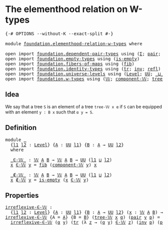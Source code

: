 # The elementhood relation on W-types

<pre class="Agda"><a id="48" class="Symbol">{-#</a> <a id="52" class="Keyword">OPTIONS</a> <a id="60" class="Pragma">--without-K</a> <a id="72" class="Pragma">--exact-split</a> <a id="86" class="Symbol">#-}</a>

<a id="91" class="Keyword">module</a> <a id="98" href="foundation.elementhood-relation-w-types.html" class="Module">foundation.elementhood-relation-w-types</a> <a id="138" class="Keyword">where</a>

<a id="145" class="Keyword">open</a> <a id="150" class="Keyword">import</a> <a id="157" href="foundation.dependent-pair-types.html" class="Module">foundation.dependent-pair-types</a> <a id="189" class="Keyword">using</a> <a id="195" class="Symbol">(</a><a id="196" href="foundation-core.dependent-pair-types.html#502" class="Record">Σ</a><a id="197" class="Symbol">;</a> <a id="199" href="foundation-core.dependent-pair-types.html#575" class="InductiveConstructor">pair</a><a id="203" class="Symbol">;</a> <a id="205" href="foundation-core.dependent-pair-types.html#592" class="Field">pr1</a><a id="208" class="Symbol">;</a> <a id="210" href="foundation-core.dependent-pair-types.html#604" class="Field">pr2</a><a id="213" class="Symbol">)</a>
<a id="215" class="Keyword">open</a> <a id="220" class="Keyword">import</a> <a id="227" href="foundation.empty-types.html" class="Module">foundation.empty-types</a> <a id="250" class="Keyword">using</a> <a id="256" class="Symbol">(</a><a id="257" href="foundation-core.empty-types.html#1215" class="Function">is-empty</a><a id="265" class="Symbol">)</a>
<a id="267" class="Keyword">open</a> <a id="272" class="Keyword">import</a> <a id="279" href="foundation.fibers-of-maps.html" class="Module">foundation.fibers-of-maps</a> <a id="305" class="Keyword">using</a> <a id="311" class="Symbol">(</a><a id="312" href="foundation-core.fibers-of-maps.html#929" class="Function">fib</a><a id="315" class="Symbol">)</a>
<a id="317" class="Keyword">open</a> <a id="322" class="Keyword">import</a> <a id="329" href="foundation.identity-types.html" class="Module">foundation.identity-types</a> <a id="355" class="Keyword">using</a> <a id="361" class="Symbol">(</a><a id="362" href="foundation-core.identity-types.html#5689" class="Function">tr</a><a id="364" class="Symbol">;</a> <a id="366" href="foundation-core.identity-types.html#2716" class="Function">inv</a><a id="369" class="Symbol">;</a> <a id="371" href="foundation-core.identity-types.html#1807" class="InductiveConstructor">refl</a><a id="375" class="Symbol">)</a>
<a id="377" class="Keyword">open</a> <a id="382" class="Keyword">import</a> <a id="389" href="foundation.universe-levels.html" class="Module">foundation.universe-levels</a> <a id="416" class="Keyword">using</a> <a id="422" class="Symbol">(</a><a id="423" href="Agda.Primitive.html#597" class="Postulate">Level</a><a id="428" class="Symbol">;</a> <a id="430" href="foundation-core.universe-levels.html#222" class="Primitive">UU</a><a id="432" class="Symbol">;</a> <a id="434" href="Agda.Primitive.html#810" class="Primitive Operator">_⊔_</a><a id="437" class="Symbol">)</a>
<a id="439" class="Keyword">open</a> <a id="444" class="Keyword">import</a> <a id="451" href="foundation.w-types.html" class="Module">foundation.w-types</a> <a id="470" class="Keyword">using</a> <a id="476" class="Symbol">(</a><a id="477" href="foundation.w-types.html#2266" class="Datatype">𝕎</a><a id="478" class="Symbol">;</a> <a id="480" href="foundation.w-types.html#2501" class="Function">component-𝕎</a><a id="491" class="Symbol">;</a> <a id="493" href="foundation.w-types.html#2335" class="InductiveConstructor">tree-𝕎</a><a id="499" class="Symbol">)</a>
</pre>
## Idea

We say that a tree `S` is an element of a tree `tree-𝕎 x α` if `S` can be equipped with an element `y : B x` such that `α y = S`.

## Definition

<pre class="Agda"><a id="669" class="Keyword">module</a> <a id="676" href="foundation.elementhood-relation-w-types.html#676" class="Module">_</a>
  <a id="680" class="Symbol">{</a><a id="681" href="foundation.elementhood-relation-w-types.html#681" class="Bound">l1</a> <a id="684" href="foundation.elementhood-relation-w-types.html#684" class="Bound">l2</a> <a id="687" class="Symbol">:</a> <a id="689" href="Agda.Primitive.html#597" class="Postulate">Level</a><a id="694" class="Symbol">}</a> <a id="696" class="Symbol">{</a><a id="697" href="foundation.elementhood-relation-w-types.html#697" class="Bound">A</a> <a id="699" class="Symbol">:</a> <a id="701" href="foundation-core.universe-levels.html#222" class="Primitive">UU</a> <a id="704" href="foundation.elementhood-relation-w-types.html#681" class="Bound">l1</a><a id="706" class="Symbol">}</a> <a id="708" class="Symbol">{</a><a id="709" href="foundation.elementhood-relation-w-types.html#709" class="Bound">B</a> <a id="711" class="Symbol">:</a> <a id="713" href="foundation.elementhood-relation-w-types.html#697" class="Bound">A</a> <a id="715" class="Symbol">→</a> <a id="717" href="foundation-core.universe-levels.html#222" class="Primitive">UU</a> <a id="720" href="foundation.elementhood-relation-w-types.html#684" class="Bound">l2</a><a id="722" class="Symbol">}</a>
  <a id="726" class="Keyword">where</a>

  <a id="735" href="foundation.elementhood-relation-w-types.html#735" class="Function Operator">_∈-𝕎_</a> <a id="741" class="Symbol">:</a> <a id="743" href="foundation.w-types.html#2266" class="Datatype">𝕎</a> <a id="745" href="foundation.elementhood-relation-w-types.html#697" class="Bound">A</a> <a id="747" href="foundation.elementhood-relation-w-types.html#709" class="Bound">B</a> <a id="749" class="Symbol">→</a> <a id="751" href="foundation.w-types.html#2266" class="Datatype">𝕎</a> <a id="753" href="foundation.elementhood-relation-w-types.html#697" class="Bound">A</a> <a id="755" href="foundation.elementhood-relation-w-types.html#709" class="Bound">B</a> <a id="757" class="Symbol">→</a> <a id="759" href="foundation-core.universe-levels.html#222" class="Primitive">UU</a> <a id="762" class="Symbol">(</a><a id="763" href="foundation.elementhood-relation-w-types.html#681" class="Bound">l1</a> <a id="766" href="Agda.Primitive.html#810" class="Primitive Operator">⊔</a> <a id="768" href="foundation.elementhood-relation-w-types.html#684" class="Bound">l2</a><a id="770" class="Symbol">)</a>
  <a id="774" href="foundation.elementhood-relation-w-types.html#774" class="Bound">x</a> <a id="776" href="foundation.elementhood-relation-w-types.html#735" class="Function Operator">∈-𝕎</a> <a id="780" href="foundation.elementhood-relation-w-types.html#780" class="Bound">y</a> <a id="782" class="Symbol">=</a> <a id="784" href="foundation-core.fibers-of-maps.html#929" class="Function">fib</a> <a id="788" class="Symbol">(</a><a id="789" href="foundation.w-types.html#2501" class="Function">component-𝕎</a> <a id="801" href="foundation.elementhood-relation-w-types.html#780" class="Bound">y</a><a id="802" class="Symbol">)</a> <a id="804" href="foundation.elementhood-relation-w-types.html#774" class="Bound">x</a>

  <a id="809" href="foundation.elementhood-relation-w-types.html#809" class="Function Operator">_∉-𝕎_</a> <a id="815" class="Symbol">:</a> <a id="817" href="foundation.w-types.html#2266" class="Datatype">𝕎</a> <a id="819" href="foundation.elementhood-relation-w-types.html#697" class="Bound">A</a> <a id="821" href="foundation.elementhood-relation-w-types.html#709" class="Bound">B</a> <a id="823" class="Symbol">→</a> <a id="825" href="foundation.w-types.html#2266" class="Datatype">𝕎</a> <a id="827" href="foundation.elementhood-relation-w-types.html#697" class="Bound">A</a> <a id="829" href="foundation.elementhood-relation-w-types.html#709" class="Bound">B</a> <a id="831" class="Symbol">→</a> <a id="833" href="foundation-core.universe-levels.html#222" class="Primitive">UU</a> <a id="836" class="Symbol">(</a><a id="837" href="foundation.elementhood-relation-w-types.html#681" class="Bound">l1</a> <a id="840" href="Agda.Primitive.html#810" class="Primitive Operator">⊔</a> <a id="842" href="foundation.elementhood-relation-w-types.html#684" class="Bound">l2</a><a id="844" class="Symbol">)</a>
  <a id="848" href="foundation.elementhood-relation-w-types.html#848" class="Bound">x</a> <a id="850" href="foundation.elementhood-relation-w-types.html#809" class="Function Operator">∉-𝕎</a> <a id="854" href="foundation.elementhood-relation-w-types.html#854" class="Bound">y</a> <a id="856" class="Symbol">=</a> <a id="858" href="foundation-core.empty-types.html#1215" class="Function">is-empty</a> <a id="867" class="Symbol">(</a><a id="868" href="foundation.elementhood-relation-w-types.html#848" class="Bound">x</a> <a id="870" href="foundation.elementhood-relation-w-types.html#735" class="Function Operator">∈-𝕎</a> <a id="874" href="foundation.elementhood-relation-w-types.html#854" class="Bound">y</a><a id="875" class="Symbol">)</a>
</pre>
## Properties

<pre class="Agda"><a id="irreflexive-∈-𝕎"></a><a id="905" href="foundation.elementhood-relation-w-types.html#905" class="Function">irreflexive-∈-𝕎</a> <a id="921" class="Symbol">:</a>
  <a id="925" class="Symbol">{</a><a id="926" href="foundation.elementhood-relation-w-types.html#926" class="Bound">l1</a> <a id="929" href="foundation.elementhood-relation-w-types.html#929" class="Bound">l2</a> <a id="932" class="Symbol">:</a> <a id="934" href="Agda.Primitive.html#597" class="Postulate">Level</a><a id="939" class="Symbol">}</a> <a id="941" class="Symbol">{</a><a id="942" href="foundation.elementhood-relation-w-types.html#942" class="Bound">A</a> <a id="944" class="Symbol">:</a> <a id="946" href="foundation-core.universe-levels.html#222" class="Primitive">UU</a> <a id="949" href="foundation.elementhood-relation-w-types.html#926" class="Bound">l1</a><a id="951" class="Symbol">}</a> <a id="953" class="Symbol">{</a><a id="954" href="foundation.elementhood-relation-w-types.html#954" class="Bound">B</a> <a id="956" class="Symbol">:</a> <a id="958" href="foundation.elementhood-relation-w-types.html#942" class="Bound">A</a> <a id="960" class="Symbol">→</a> <a id="962" href="foundation-core.universe-levels.html#222" class="Primitive">UU</a> <a id="965" href="foundation.elementhood-relation-w-types.html#929" class="Bound">l2</a><a id="967" class="Symbol">}</a> <a id="969" class="Symbol">(</a><a id="970" href="foundation.elementhood-relation-w-types.html#970" class="Bound">x</a> <a id="972" class="Symbol">:</a> <a id="974" href="foundation.w-types.html#2266" class="Datatype">𝕎</a> <a id="976" href="foundation.elementhood-relation-w-types.html#942" class="Bound">A</a> <a id="978" href="foundation.elementhood-relation-w-types.html#954" class="Bound">B</a><a id="979" class="Symbol">)</a> <a id="981" class="Symbol">→</a> <a id="983" href="foundation.elementhood-relation-w-types.html#970" class="Bound">x</a> <a id="985" href="foundation.elementhood-relation-w-types.html#809" class="Function Operator">∉-𝕎</a> <a id="989" href="foundation.elementhood-relation-w-types.html#970" class="Bound">x</a>
<a id="991" href="foundation.elementhood-relation-w-types.html#905" class="Function">irreflexive-∈-𝕎</a> <a id="1007" class="Symbol">{</a><a id="1008" class="Argument">A</a> <a id="1010" class="Symbol">=</a> <a id="1012" href="foundation.elementhood-relation-w-types.html#1012" class="Bound">A</a><a id="1013" class="Symbol">}</a> <a id="1015" class="Symbol">{</a><a id="1016" class="Argument">B</a> <a id="1018" class="Symbol">=</a> <a id="1020" href="foundation.elementhood-relation-w-types.html#1020" class="Bound">B</a><a id="1021" class="Symbol">}</a> <a id="1023" class="Symbol">(</a><a id="1024" href="foundation.w-types.html#2335" class="InductiveConstructor">tree-𝕎</a> <a id="1031" href="foundation.elementhood-relation-w-types.html#1031" class="Bound">x</a> <a id="1033" href="foundation.elementhood-relation-w-types.html#1033" class="Bound">α</a><a id="1034" class="Symbol">)</a> <a id="1036" class="Symbol">(</a><a id="1037" href="foundation-core.dependent-pair-types.html#575" class="InductiveConstructor">pair</a> <a id="1042" href="foundation.elementhood-relation-w-types.html#1042" class="Bound">y</a> <a id="1044" href="foundation.elementhood-relation-w-types.html#1044" class="Bound">p</a><a id="1045" class="Symbol">)</a> <a id="1047" class="Symbol">=</a>
  <a id="1051" href="foundation.elementhood-relation-w-types.html#905" class="Function">irreflexive-∈-𝕎</a> <a id="1067" class="Symbol">(</a><a id="1068" href="foundation.elementhood-relation-w-types.html#1033" class="Bound">α</a> <a id="1070" href="foundation.elementhood-relation-w-types.html#1042" class="Bound">y</a><a id="1071" class="Symbol">)</a> <a id="1073" class="Symbol">(</a><a id="1074" href="foundation-core.identity-types.html#5689" class="Function">tr</a> <a id="1077" class="Symbol">(λ</a> <a id="1080" href="foundation.elementhood-relation-w-types.html#1080" class="Bound">z</a> <a id="1082" class="Symbol">→</a> <a id="1084" class="Symbol">(</a><a id="1085" href="foundation.elementhood-relation-w-types.html#1033" class="Bound">α</a> <a id="1087" href="foundation.elementhood-relation-w-types.html#1042" class="Bound">y</a><a id="1088" class="Symbol">)</a> <a id="1090" href="foundation.elementhood-relation-w-types.html#735" class="Function Operator">∈-𝕎</a> <a id="1094" href="foundation.elementhood-relation-w-types.html#1080" class="Bound">z</a><a id="1095" class="Symbol">)</a> <a id="1097" class="Symbol">(</a><a id="1098" href="foundation-core.identity-types.html#2716" class="Function">inv</a> <a id="1102" href="foundation.elementhood-relation-w-types.html#1044" class="Bound">p</a><a id="1103" class="Symbol">)</a> <a id="1105" class="Symbol">(</a><a id="1106" href="foundation-core.dependent-pair-types.html#575" class="InductiveConstructor">pair</a> <a id="1111" href="foundation.elementhood-relation-w-types.html#1042" class="Bound">y</a> <a id="1113" href="foundation-core.identity-types.html#1807" class="InductiveConstructor">refl</a><a id="1117" class="Symbol">))</a>
</pre>